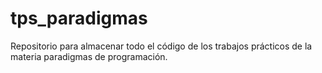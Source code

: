 # tps_paradigmas
Repositorio para almacenar todo el código de los trabajos prácticos de la materia paradigmas de programación.
